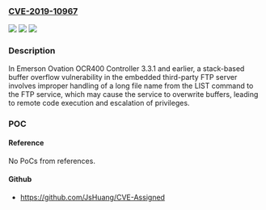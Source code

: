 ### [CVE-2019-10967](https://cve.mitre.org/cgi-bin/cvename.cgi?name=CVE-2019-10967)
![](https://img.shields.io/static/v1?label=Product&message=Emerson%20Ovation%20OCR400%20Controller&color=blue)
![](https://img.shields.io/static/v1?label=Version&message=All%20versions%20prior%20to%20and%20including%20v3.3.1%20&color=brightgreen)
![](https://img.shields.io/static/v1?label=Vulnerability&message=Stack-Based%20Buffer%20Overflow%20CWE-121&color=brightgreen)

### Description

In Emerson Ovation OCR400 Controller 3.3.1 and earlier, a stack-based buffer overflow vulnerability in the embedded third-party FTP server involves improper handling of a long file name from the LIST command to the FTP service, which may cause the service to overwrite buffers, leading to remote code execution and escalation of privileges.

### POC

#### Reference
No PoCs from references.

#### Github
- https://github.com/JsHuang/CVE-Assigned

